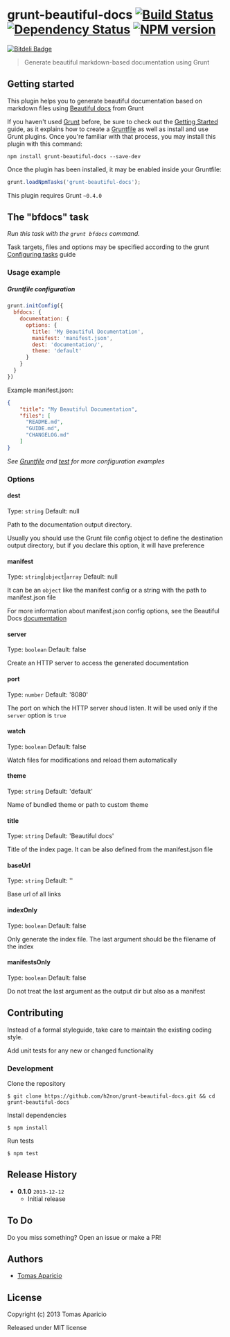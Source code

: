 # grunt-beautiful-docs [![Build Status](https://travis-ci.org/h2non/grunt-beautiful-docs.png)][travis] [![Dependency Status](https://gemnasium.com/h2non/grunt-beautiful-docs.png)][dependencies] [![NPM version](https://badge.fury.io/js/grunt-beautiful-docs.png)][badge]
[![Bitdeli Badge](https://d2weczhvl823v0.cloudfront.net/h2non/grunt-beautiful-docs/trend.png)](https://bitdeli.com/free "Bitdeli Badge")

> Generate beautiful markdown-based documentation using Grunt

## Getting started

This plugin helps you to generate beautiful documentation based on markdown files using [Beautiful docs][1] from Grunt

If you haven't used [Grunt](http://gruntjs.com/) before, be sure to check out the [Getting Started](http://gruntjs.com/getting-started) guide, as it explains how to create a [Gruntfile](http://gruntjs.com/sample-gruntfile) as well as install and use Grunt plugins. Once you're familiar with that process, you may install this plugin with this command:

```shell
npm install grunt-beautiful-docs --save-dev
```

Once the plugin has been installed, it may be enabled inside your Gruntfile:

```js
grunt.loadNpmTasks('grunt-beautiful-docs');
```

This plugin requires Grunt `~0.4.0`

## The "bfdocs" task

_Run this task with the `grunt bfdocs` command._

Task targets, files and options may be specified according to the grunt [Configuring tasks](http://gruntjs.com/configuring-tasks) guide

### Usage example

##### Gruntfile configuration
```js
grunt.initConfig({
  bfdocs: {
    documentation: {
      options: {
        title: 'My Beautiful Documentation',
        manifest: 'manifest.json',
        dest: 'documentation/',
        theme: 'default'
      }
    }
  }
})
```

Example manifest.json:
```json
{
    "title": "My Beautiful Documentation",
    "files": [
      "README.md",
      "GUIDE.md",
      "CHANGELOG.md"
    ]
}
```

_See [Gruntfile][gruntfile] and [test][test] for more configuration examples_


### Options

#### dest
Type: `string`
Default: null

Path to the documentation output directory.

Usually you should use the Grunt file config object to define the destination output directory,
but if you declare this option, it will have preference

#### manifest
Type: `string`|`object`|`array`
Default: null

It can be an `object` like the manifest config or a string with the path to manifest.json file

For more information about manifest.json config options, see the Beautiful Docs [documentation][2]

#### server
Type: `boolean`
Default: false

Create an HTTP server to access the generated documentation

#### port
Type: `number`
Default: '8080'

The port on which the HTTP server shoud listen. It will be used only if the `server` option is `true`

#### watch
Type: `boolean`
Default: false

Watch files for modifications and reload them automatically

#### theme
Type: `string`
Default: 'default'

Name of bundled theme or path to custom theme

#### title
Type: `string`
Default: 'Beautiful docs'

Title of the index page. It can be also defined from the manifest.json file

#### baseUrl
Type: `string`
Default: ''

Base url of all links

#### indexOnly
Type: `boolean`
Default: false

Only generate the index file. The last argument should be the filename of the index

#### manifestsOnly
Type: `boolean`
Default: false

Do not treat the last argument as the output dir but also as a manifest


## Contributing

Instead of a formal styleguide, take care to maintain the existing coding style.

Add unit tests for any new or changed functionality

### Development

Clone the repository
```shell
$ git clone https://github.com/h2non/grunt-beautiful-docs.git && cd grunt-beautiful-docs
```

Install dependencies
```shell
$ npm install
```

Run tests
```shell
$ npm test
```

## Release History

- **0.1.0** `2013-12-12`
    - Initial release

## To Do

Do you miss something? Open an issue or make a PR!

## Authors

* [Tomas Aparicio](http://github.com/h2non)

## License

Copyright (c) 2013 Tomas Aparicio

Released under MIT license

[1]: http://beautifuldocs.com/
[2]: https://github.com/maximebf/beautiful-docs#manifests
[gruntfile]: https://github.com/h2non/grunt-beautiful-docs/blob/master/Gruntfile.coffee
[test]: https://github.com/h2non/grunt-beautiful-docs/tree/master/test
[travis]: https://travis-ci.org/h2non/grunt-beautiful-docs
[badge]: http://badge.fury.io/js/grunt-beautiful-docs
[dependencies]: https://gemnasium.com/h2non/grunt-beautiful-docs

